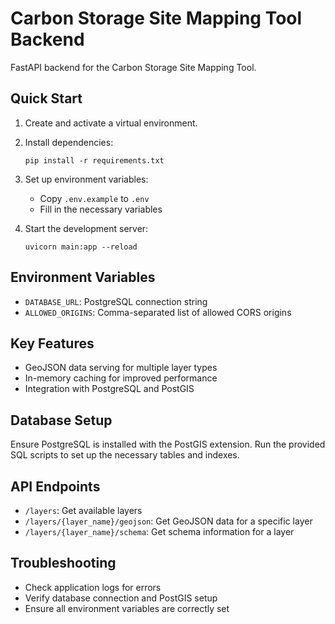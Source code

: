 # Carbon Storage Site Mapping Tool Backend

FastAPI backend for the Carbon Storage Site Mapping Tool.

## Quick Start

1. Create and activate a virtual environment.

2. Install dependencies:
   ```
   pip install -r requirements.txt
   ```

3. Set up environment variables:
   - Copy `.env.example` to `.env`
   - Fill in the necessary variables

4. Start the development server:
   ```
   uvicorn main:app --reload
   ```

## Environment Variables

- `DATABASE_URL`: PostgreSQL connection string
- `ALLOWED_ORIGINS`: Comma-separated list of allowed CORS origins

## Key Features

- GeoJSON data serving for multiple layer types
- In-memory caching for improved performance
- Integration with PostgreSQL and PostGIS

## Database Setup

Ensure PostgreSQL is installed with the PostGIS extension. Run the provided SQL scripts to set up the necessary tables and indexes.

## API Endpoints

- `/layers`: Get available layers
- `/layers/{layer_name}/geojson`: Get GeoJSON data for a specific layer
- `/layers/{layer_name}/schema`: Get schema information for a layer

## Troubleshooting

- Check application logs for errors
- Verify database connection and PostGIS setup
- Ensure all environment variables are correctly set